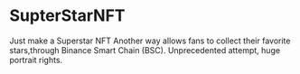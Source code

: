 # SupterStarNFT
Just make a Superstar NFT
Another way allows fans to collect their favorite stars,through Binance Smart Chain (BSC). Unprecedented attempt, huge portrait rights.
